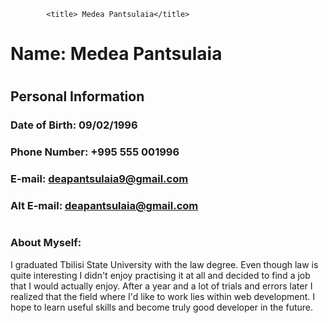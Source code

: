 <style>
            div {
             
                background-image: url('https://images.fineartamerica.com/images/artworkimages/mediumlarge/2/soft-pastel-paint-splatter-sheila-wenzel.jpg');
                background-repeat: no-repeat;
                opacity: 80%;
            }
            </style>
            <title> Medea Pantsulaia</title>            
# Name: Medea Pantsulaia
#
## Personal Information
### Date of Birth: 09/02/1996

### Phone Number: +995 555 001996

### E-mail: deapantsulaia9@gmail.com

### Alt E-mail: deapantsulaia@gmail.com

#
### About Myself:

I graduated Tbilisi State University with the law degree. Even though law is quite interesting I didn't enjoy practising it at all and decided to find a job that I would actually enjoy. After a year and a lot of trials and errors later I realized that the field where I'd like to work lies within web development. I hope to learn useful skills and become truly good developer in the future.
#
#